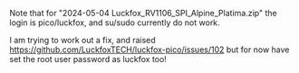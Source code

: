 Note that for "2024-05-04 Luckfox_RV1106_SPI_Alpine_Platima.zip" the login is pico/luckfox, and su/sudo currently do not work.

I am trying to work out a fix, and raised https://github.com/LuckfoxTECH/luckfox-pico/issues/102 but for now have set the root user password as luckfox too!
